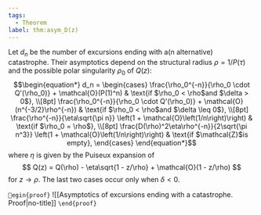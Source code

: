 ```yaml
---
tags:
  - Theorem
label: thm:asym_D(z)
---
```

Let $d_n$ be the number of excursions ending with a(n alternative) catastrophe. Their asymptotics depend on the structural radius $\rho = 1/P(\tau)$ and the possible polar singularity $\rho_0$ of $Q(z)$:
$$\begin{equation*}
d_n =
\begin{cases}
\frac{\rho_0^{-n}}{\rho_0 \cdot Q'(\rho_0)} + 
\mathcal{O}(P(1)^n) 
& \text{if $\rho_0 < \rho$and $\delta > 0$}, \\[8pt]
\frac{\rho_0^{-n}}{\rho_0 \cdot Q'(\rho_0)} + 
\mathcal{O}(n^{-3/2}\rho^{-n}) & 
\text{if $\rho_0 < \rho$and $\delta \leq 0$}, \\[8pt]
\frac{\rho^{-n}}{\eta\sqrt{\pi n}}
\left(1 + \mathcal{O}\left(1/n\right)\right) 
& \text{if $\rho_0 = \rho$}, \\[8pt]
\frac{D(\rho)^2\eta\rho^{-n}}{2\sqrt{\pi n^3}}
\left(1 + \mathcal{O}\left(1/n\right)\right) & 
\text{if $\mathcal{Z}$is empty},
\end{cases}
\end{equation*}$$
where $\eta$ is given by the Puiseux expansion of 
$$
Q(z) = Q(\rho) - \eta\sqrt{1 - z/\rho} + \mathcal{O}(1 - z/\rho)
$$ 
for $z \to \rho$. The last two cases occur only when $\delta < 0$.

`egin{proof}`
![[Asymptotics of excursions ending with a catastrophe. Proof|no-title]]
`\end{proof}`
